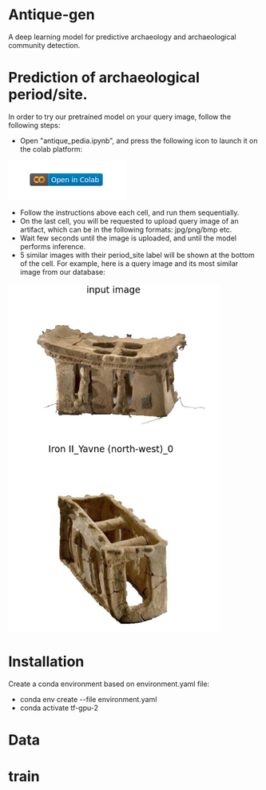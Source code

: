 # Antique-gen
A deep learning model for predictive archaeology and archaeological community detection.

# Prediction of archaeological period/site. 
In order to try our pretrained model on your query image, follow the following steps:
* Open "antique_pedia.ipynb", and press the following icon to launch it on the colab platform:

![alt text](https://github.com/aviresler/antique-gen/blob/master/misc/colab.png)
* Follow the instructions above each cell, and run them sequentially.
* On the last cell, you will be requested to upload query image of an artifact, which can be in the following formats: jpg/png/bmp etc.
* Wait few seconds until the image is uploaded, and until the model performs inference.
* 5 similar images with their period_site label will be shown at the bottom of the cell. For example, here is a query image and its most similar image from our database:

![alt text](https://github.com/aviresler/antique-gen/blob/master/misc/query_pred0.png)


# Installation
Create a conda environment based on environment.yaml file:

* conda env create --file environment.yaml
* conda activate tf-gpu-2

# Data

# train
